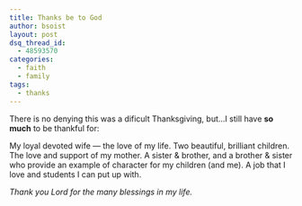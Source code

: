 ```yaml
---
title: Thanks be to God
author: bsoist
layout: post
dsq_thread_id:
  - 48593570
categories:
  - faith
  - family
tags:
  - thanks
---
```

There is no denying this was a dificult Thanksgiving, but&#8230;I still have **so much** to be thankful for: 

My loyal devoted wife &#8212; the love of my life. Two beautiful, brilliant children. The love and support of my mother. A sister & brother, and a brother & sister who provide an example of character for my children (and me). A job that I love and students I can put up with. <i class="fa fa-smile-o"></i>

*Thank you Lord for the many blessings in my life.*
